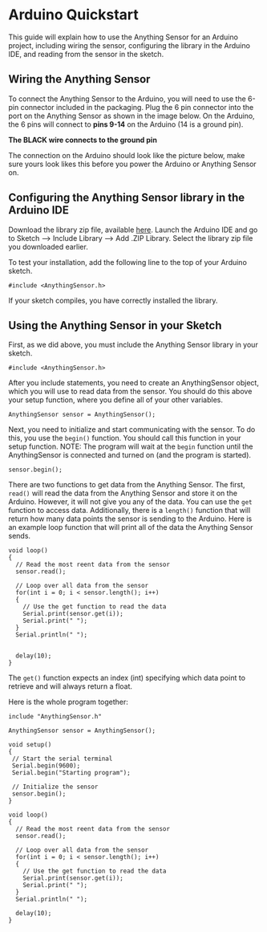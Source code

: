# Arduino Quickstart

This guide will explain how to use the Anything Sensor for an Arduino project, including wiring the sensor, configuring the library in the Arduino IDE, and reading from the sensor in the sketch.

## Wiring the Anything Sensor
To connect the Anything Sensor to the Arduino, you will need to use the 6-pin connector included in the packaging. Plug the 6 pin connector into the port on the Anything Sensor as shown in the image below. On the Arduino, the 6 pins will connect to **pins 9-14** on the Arduino (14 is a ground pin).


  **The BLACK wire connects to the ground pin**

The connection on the Arduino should look like the picture below, make sure yours look likes this before you power the Arduino or Anything Sensor on.

## Configuring the Anything Sensor library in the Arduino IDE
Download the library zip file, available [here](https://google.com). Launch the Arduino IDE and go to Sketch --> Include Library --> Add .ZIP Library. Select the library zip file you downloaded earlier.

To test your installation, add the following line to the top of your Arduino sketch.

```
#include <AnythingSensor.h>
```

If your sketch compiles, you have correctly installed the library.

## Using the Anything Sensor in your Sketch
First, as we did above, you must include the Anything Sensor library in your sketch.

```
#include <AnythingSensor.h>
```

After you include statements, you need to create an AnythingSensor object, which you will use to read data from the sensor. You should do this above your setup function, where you define all of your other variables.

```
AnythingSensor sensor = AnythingSensor();
```

Next, you need to initialize and start communicating with the sensor. To do this, you use the `begin()` function. You should call this function in your setup function. NOTE: The program will wait at the `begin` function until the AnythingSensor is connected and turned on (and the program is started).

```
sensor.begin();
```

There are two functions to get data from the Anything Sensor. The first, `read()` will read the data from the Anything Sensor and store it on the Arduino. However, it will not give you any of the data. You can use the `get` function to access data. Additionally, there is a `length()` function that will return how many data points the sensor is sending to the Arduino. Here is an example loop function that will print all of the data the Anything Sensor sends.
```
void loop()
{
  // Read the most reent data from the sensor
  sensor.read();

  // Loop over all data from the sensor
  for(int i = 0; i < sensor.length(); i++)
  {
    // Use the get function to read the data
    Serial.print(sensor.get(i));
    Serial.print(" ");
  }
  Serial.println(" ");


  delay(10);
}
```

The `get()` function expects an index (int) specifying which data point to retrieve and will always return a float.

Here is the whole program together:
```
include "AnythingSensor.h"

AnythingSensor sensor = AnythingSensor();

void setup()
{
 // Start the serial terminal
 Serial.begin(9600);
 Serial.begin("Starting program");

 // Initialize the sensor
 sensor.begin();
}

void loop()
{
  // Read the most reent data from the sensor
  sensor.read();

  // Loop over all data from the sensor
  for(int i = 0; i < sensor.length(); i++)
  {
    // Use the get function to read the data
    Serial.print(sensor.get(i));
    Serial.print(" ");
  }
  Serial.println(" ");

  delay(10);
}
```
